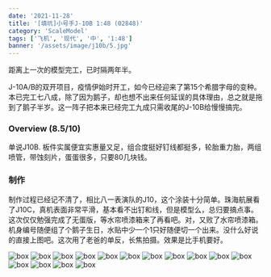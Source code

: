 ```yaml
---
date: '2021-11-28'
title: '[填坑]小号手J-10B 1:48 (02848)'
category: 'ScaleModel'
tags: ['飞机', '现代', '中', '1:48']
banner: '/assets/image/j10b/5.jpg'
---
```


距离上一次的模型完工，已时隔两年半。

J-10A/B的双开项目，疫情伊始时开工，如今已经迎来了第15个希腊字母的变种。本已完工七八成，除了因为鹅子，却也想不出来任何延误的具体理由，总之就是拖到了鹅子半岁。这一阵子把本来已经完工九成只需收尾的J-10B给慢慢搞完。

### Overview (8.5/10)

单说J10B. 板件实属便宜实惠量又足，组合度挺好钉线都挺多，轮胎重力胎，两组喷管，带蚀刻片，蛋蛋很多，只要80几块钱。

### 制作

制作过程已经记不清了，相比八一表演队的J10，这个涂装十分简单。珠海航展看了J10C，真机表面非常平滑，基本看不出钉和线，但是模型么，总归要搞点事。这次仅仅勉强完成了无蛋版，等水帘喷漆箱来了再看吧。对，又败了水帘喷漆箱。机身编号随便组了个鹅子生日，水贴中少一个1只好随便切一个出来。没什么好说的直接上图吧。这次用了老爸的单反，长焦拍摄。效果是比手机要好。

![box](/assets/image/j10b/1.jpg)
![box](/assets/image/j10b/2.jpg)
![box](/assets/image/j10b/3.jpg)
![box](/assets/image/j10b/4.jpg)
![box](/assets/image/j10b/5.jpg)
![box](/assets/image/j10b/6.jpg)
![box](/assets/image/j10b/7.jpg)
![box](/assets/image/j10b/8.jpg)
![box](/assets/image/j10b/9.jpg)
![box](/assets/image/j10b/10.jpg)
![box](/assets/image/j10b/11.jpg)
![box](/assets/image/j10b/12.jpg)
![box](/assets/image/j10b/13.jpg)
![box](/assets/image/j10b/14.jpg)
![box](/assets/image/j10b/15.jpg)
